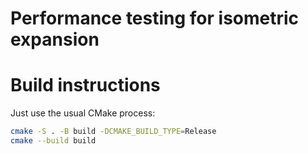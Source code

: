 # Performance testing for isometric expansion

# Build instructions

Just use the usual CMake process:

```sh
cmake -S . -B build -DCMAKE_BUILD_TYPE=Release
cmake --build build
```
